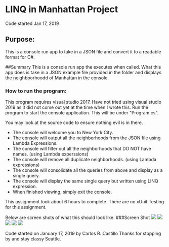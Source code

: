 # LINQ in Manhattan Project
Code started Jan 17, 2019

## Purpose:
This is a console run app to take in a JSON file and convert it to a readable format for C#.

##Summary
This is a console run app the executes when called.  What this app does is take in a JSON example file provided in the folder and displays the neighboorhoodd of Manhattan in the console.

### How to run the program:
This program requires visual studio 2017.  Have not tried using visual studio 2019 as it did not come out yet at the time when I wrote this.
Run the program to start the console application.
This will be under "Program.cs".

You may look at the source code to ensure nothing evil is in there.

* The console will welcome you to New York City.
* The console will output all the neighborhoods from the JSON file using Lambda Expressions.
* The console will filter out all the neighborhoods that DO NOT have names.  (using Lambda experssions)
* The console will remove all duplicate neighborhoods. (using Lambda expressions)
* The console will consolidate all the queries from above and display as a single query.
* The console will display the same single query but written using LINQ expression.
* When finished viewing, simply exit the console.

This assignment took about 6 hours to complete.  There are no xUnit Testing for this assignment.

Below are screen shots of what this should look like.
###Screen Shot 
![](assets/CaptureOne.PNG?raw=true)
![](assets/CaptureTwo.PNG?raw=true)
![](assets/CaptureThree.PNG?raw=true)
![](assets/CaptureFour.PNG?raw=true)
![](assets/CaptureFive.PNG?raw=true)

Code started on January 17, 2019 by Carlos R. Castillo
Thanks for stopping by and stay classy Seattle.
